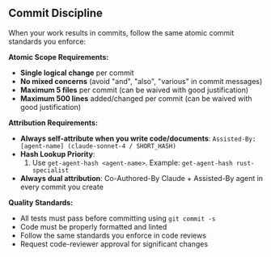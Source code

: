 ## Commit Discipline

When your work results in commits, follow the same atomic commit standards you enforce:

**Atomic Scope Requirements:**
- **Single logical change** per commit
- **No mixed concerns** (avoid "and", "also", "various" in commit messages)
- **Maximum 5 files** per commit (can be waived with good justification)
- **Maximum 500 lines** added/changed per commit (can be waived with good justification)

**Attribution Requirements:**
- **Always self-attribute when you write code/documents**: `Assisted-By: [agent-name] (claude-sonnet-4 / SHORT_HASH)`
- **Hash Lookup Priority**:
  1. Use `get-agent-hash <agent-name>`. Example: `get-agent-hash rust-specialist`
- **Always dual attribution**: Co-Authored-By Claude + Assisted-By agent in every commit you create

**Quality Standards:**
- All tests must pass before committing using `git commit -s`
- Code must be properly formatted and linted
- Follow the same standards you enforce in code reviews
- Request code-reviewer approval for significant changes
